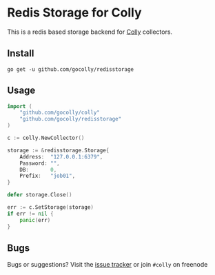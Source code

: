 # Redis Storage for Colly

This is a redis based storage backend for [Colly](https://github.com/gocolly/colly) collectors.


## Install

```
go get -u github.com/gocolly/redisstorage
```


## Usage

```go
import (
	"github.com/gocolly/colly"
	"github.com/gocolly/redisstorage"
)
```


```go
c := colly.NewCollector()

storage := &redisstorage.Storage{
    Address:  "127.0.0.1:6379",
    Password: "",
    DB:       0,
    Prefix:   "job01",
}

defer storage.Close()

err := c.SetStorage(storage)
if err != nil {
    panic(err)
}
```


## Bugs

Bugs or suggestions? Visit the [issue tracker](https://github.com/gocolly/redisstorage/issues) or join `#colly` on freenode
